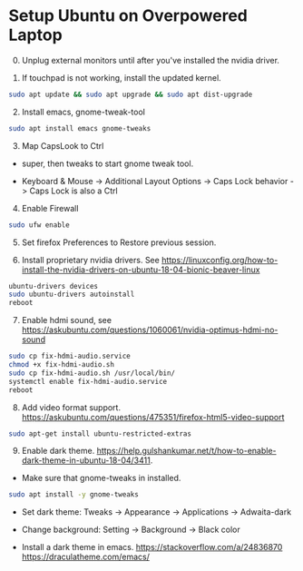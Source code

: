 # Setup Ubuntu on Overpowered Laptop

0. Unplug external monitors until after you've installed the nvidia driver.

1. If touchpad is not working, install the updated kernel. 
```bash
sudo apt update && sudo apt upgrade && sudo apt dist-upgrade
```

2. Install emacs, gnome-tweak-tool
```bash
sudo apt install emacs gnome-tweaks
```

3. Map CapsLook to Ctrl

  * super, then tweaks to start gnome tweak tool. 
    
  * Keyboard & Mouse -> Additional Layout Options -> Caps Lock behavior -> Caps Lock is also a Ctrl
    
4. Enable Firewall
```bash
sudo ufw enable
```    

5. Set firefox Preferences to Restore previous session.

6. Install proprietary nvidia drivers. See https://linuxconfig.org/how-to-install-the-nvidia-drivers-on-ubuntu-18-04-bionic-beaver-linux
```bash
ubuntu-drivers devices
sudo ubuntu-drivers autoinstall
reboot
```

7. Enable hdmi sound, see https://askubuntu.com/questions/1060061/nvidia-optimus-hdmi-no-sound
```bash
sudo cp fix-hdmi-audio.service
chmod +x fix-hdmi-audio.sh
sudo cp fix-hdmi-audio.sh /usr/local/bin/
systemctl enable fix-hdmi-audio.service
reboot
```

8. Add video format support. https://askubuntu.com/questions/475351/firefox-html5-video-support
```bash
sudo apt-get install ubuntu-restricted-extras
```

9. Enable dark theme. https://help.gulshankumar.net/t/how-to-enable-dark-theme-in-ubuntu-18-04/3411.

  * Make sure that gnome-tweaks in installed. 
```bash
sudo apt install -y gnome-tweaks
```

  * Set dark theme: Tweaks -> Appearance -> Applications -> Adwaita-dark
  
  * Change background: Setting -> Background -> Black color
  
  * Install a dark theme in emacs. https://stackoverflow.com/a/24836870 https://draculatheme.com/emacs/


